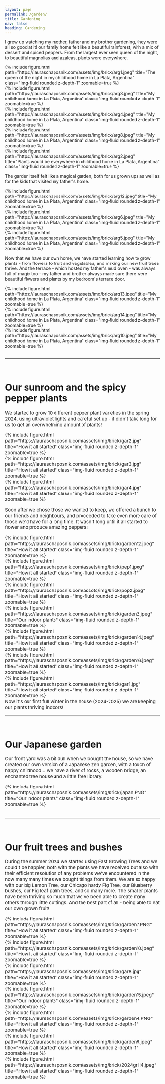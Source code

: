 ```yaml
---
layout: page
permalink: /garden/
title: Gardening
nav: false
heading: Gardening
---
```


I grew up watching my mother, father and my brother gardening, they were all so good at it! our family home felt like a beautiful rainforest, with a mix of dessert and spiced peppers. From the largest ever seen queen of the night, to beautiful magnolias and azaleas, plants were everywhere. 

  <div class="row">
    <div class="col-sm mt-3 mt-md-0">
        {% include figure.html path="https://lauraschaposnik.com/assets/img/brick/arg1.jpeg" title="The queen of the night in my childhood home in La Plata, Argentina" class="img-fluid rounded z-depth-1" zoomable=true %}
    </div>
</div>
<div class="row">
    <div class="col-sm mt-3 mt-md-0">
        {% include figure.html path="https://lauraschaposnik.com/assets/img/brick/arg3.jpeg" title="My childhood home in La Plata, Argentina" class="img-fluid rounded z-depth-1" zoomable=true %}
    </div>
    <div class="col-sm mt-3 mt-md-0">
        {% include figure.html path="https://lauraschaposnik.com/assets/img/brick/arg4.jpeg" title="My childhood home in La Plata, Argentina" class="img-fluid rounded z-depth-1" zoomable=true %}
    </div>
        <div class="col-sm mt-3 mt-md-0">
        {% include figure.html path="https://lauraschaposnik.com/assets/img/brick/arg8.jpeg" title="My childhood home in La Plata, Argentina" class="img-fluid rounded z-depth-1" zoomable=true %}
    </div>
</div>

  <div class="row">
    <div class="col-sm mt-3 mt-md-0">
        {% include figure.html path="https://lauraschaposnik.com/assets/img/brick/arg2.jpeg" title="Plants would be everywhere in childhood home in La Plata, Argentina" class="img-fluid rounded z-depth-1" zoomable=true %}
    </div>
</div>

The garden itself felt like a magical garden, both for us grown ups as well as for the kids that visited my father's home. 

<div class="row">
    <div class="col-sm mt-3 mt-md-0">
        {% include figure.html path="https://lauraschaposnik.com/assets/img/brick/arg12.jpeg" title="My childhood home in La Plata, Argentina" class="img-fluid rounded z-depth-1" zoomable=true %}
    </div>
    <div class="col-sm mt-3 mt-md-0">
        {% include figure.html path="https://lauraschaposnik.com/assets/img/brick/arg6.jpeg" title="My childhood home in La Plata, Argentina" class="img-fluid rounded z-depth-1" zoomable=true %}
    </div>
        <div class="col-sm mt-3 mt-md-0">
        {% include figure.html path="https://lauraschaposnik.com/assets/img/brick/arg5.jpeg" title="My childhood home in La Plata, Argentina" class="img-fluid rounded z-depth-1" zoomable=true %}
    </div>
</div>

 Now that we have our own home, we have started learning how to grow plants - from flowers to fruit and vegetables, and making our new fruit trees thrive.  And the terrace  - which hosted my father's mud oven - was always full of magic too - my father and brother always made sure there were beautiful flowers and plants by my bedroom's terrace door. 


<div class="row">
    <div class="col-sm mt-3 mt-md-0">
        {% include figure.html path="https://lauraschaposnik.com/assets/img/brick/arg13.jpeg" title="My childhood home in La Plata, Argentina" class="img-fluid rounded z-depth-1" zoomable=true %}
    </div>
    <div class="col-sm mt-3 mt-md-0">
        {% include figure.html path="https://lauraschaposnik.com/assets/img/brick/arg14.jpeg" title="My childhood home in La Plata, Argentina" class="img-fluid rounded z-depth-1" zoomable=true %}
    </div>
        <div class="col-sm mt-3 mt-md-0">
        {% include figure.html path="https://lauraschaposnik.com/assets/img/brick/arg10.jpeg" title="My childhood home in La Plata, Argentina" class="img-fluid rounded z-depth-1" zoomable=true %}
    </div>
</div>


<br>
<hr>
<span style="font-size:15px">
<br>

 
 
 
<h1 id="base"> Our sunroom and the spicy pepper plants  </h1>
 
We started to grow 10 different pepper plant varieties in the spring 2024, using ultraviolet lights and careful set up - it didn't take long for us to get an overwhelming amount of plants!    

<div class="row">
    <div class="col-sm mt-3 mt-md-0">
        {% include figure.html path="https://lauraschaposnik.com/assets/img/brick/gar2.jpg" title="How it all started" class="img-fluid rounded z-depth-1" zoomable=true %}
    </div>
    <div class="col-sm mt-3 mt-md-0">
        {% include figure.html path="https://lauraschaposnik.com/assets/img/brick/gar3.jpg" title="How it all started" class="img-fluid rounded z-depth-1" zoomable=true %}
    </div>
        <div class="col-sm mt-3 mt-md-0">
        {% include figure.html path="https://lauraschaposnik.com/assets/img/brick/gar4.jpg" title="How it all started" class="img-fluid rounded z-depth-1" zoomable=true %}
    </div>
</div>



Soon after we chose those we wanted to keep, we offered a bunch to our friends and neighbours, and proceeded to take even more care of those we'd have for a long time. It wasn't long until it all started to flower and produce amazing peppers!
<div class="row">
    <div class="col-sm mt-3 mt-md-0">
        {% include figure.html path="https://lauraschaposnik.com/assets/img/brick/garden12.jpeg" title="How it all started" class="img-fluid rounded z-depth-1" zoomable=true %}
    </div>
    <div class="col-sm mt-3 mt-md-0">
        {% include figure.html path="https://lauraschaposnik.com/assets/img/brick/pep1.jpeg" title="How it all started" class="img-fluid rounded z-depth-1" zoomable=true %}
    </div>
        <div class="col-sm mt-3 mt-md-0">
        {% include figure.html path="https://lauraschaposnik.com/assets/img/brick/pep2.jpeg" title="How it all started" class="img-fluid rounded z-depth-1" zoomable=true %}
    </div>
</div>


  <div class="row">
    <div class="col-sm mt-3 mt-md-0">
        {% include figure.html path="https://lauraschaposnik.com/assets/img/brick/garden2.jpeg" title="Our indoor plants" class="img-fluid rounded z-depth-1" zoomable=true %}
    </div>
</div>
 
 <div class="row">
    <div class="col-sm mt-3 mt-md-0">
        {% include figure.html path="https://lauraschaposnik.com/assets/img/brick/garden14.jpeg" title="How it all started" class="img-fluid rounded z-depth-1" zoomable=true %}
    </div>
    <div class="col-sm mt-3 mt-md-0">
        {% include figure.html path="https://lauraschaposnik.com/assets/img/brick/garden16.jpeg" title="How it all started" class="img-fluid rounded z-depth-1" zoomable=true %}
    </div>
        <div class="col-sm mt-3 mt-md-0">
        {% include figure.html path="https://lauraschaposnik.com/assets/img/brick/gar1.jpg" title="How it all started" class="img-fluid rounded z-depth-1" zoomable=true %}
    </div>
</div>
Now it's our first full   winter in the house (2024-2025) we are keeping our plants thriving indoors!

 

<br>
<hr>
<span style="font-size:15px">
<br>

 
 
 
<h1 id="grill"> Our Japanese garden    </h1>

 
Our front yard was a bit dull when we bought the house, so we have created our own version of a Japanese zen garden, with a touch of happy childhood... we have a river of rocks, a wooden bridge, an enchanted tree house and a little free library.   
  <div class="row">
    <div class="col-sm mt-3 mt-md-0">
        {% include figure.html path="https://lauraschaposnik.com/assets/img/brick/japan.PNG" title="Our indoor plants" class="img-fluid rounded z-depth-1" zoomable=true %}
    </div>
</div>
 

<br>
<hr>
<span style="font-size:15px">
<br>

 
 
 
<h1 id="grill"> Our fruit trees  and bushes  </h1>

 
During the summer 2024 we started using Fast Growing Trees and we could't be happier, both with the plants we have received but also with their efficient resolution of any problems we've encountered in the now many many times we bought things from them. We are so happy with our big Lemon Tree, our Chicago hardy Fig Tree, our Blueberry bushes, our Fig leaf palm trees, and so many more. The smaller plants have been thriving so much that we've been able to create many others through little cuttings. And the best part of all - being able to eat our own grown fruit!

  <div class="row">
    <div class="col-sm mt-3 mt-md-0">
        {% include figure.html path="https://lauraschaposnik.com/assets/img/brick/garden7.PNG" title="How it all started" class="img-fluid rounded z-depth-1" zoomable=true %}
    </div>
    <div class="col-sm mt-3 mt-md-0">
        {% include figure.html path="https://lauraschaposnik.com/assets/img/brick/garden10.jpeg" title="How it all started" class="img-fluid rounded z-depth-1" zoomable=true %}
    </div>
        <div class="col-sm mt-3 mt-md-0">
        {% include figure.html path="https://lauraschaposnik.com/assets/img/brick/gar8.jpg" title="How it all started" class="img-fluid rounded z-depth-1" zoomable=true %}
    </div>
</div>


  <div class="row">
    <div class="col-sm mt-3 mt-md-0">
        {% include figure.html path="https://lauraschaposnik.com/assets/img/brick/garden15.jpeg" title="Our indoor plants" class="img-fluid rounded z-depth-1" zoomable=true %}
    </div>
</div>

  <div class="row">
    <div class="col-sm mt-3 mt-md-0">
        {% include figure.html path="https://lauraschaposnik.com/assets/img/brick/garden4.PNG" title="How it all started" class="img-fluid rounded z-depth-1" zoomable=true %}
    </div>
    <div class="col-sm mt-3 mt-md-0">
        {% include figure.html path="https://lauraschaposnik.com/assets/img/brick/garden9.jpeg" title="How it all started" class="img-fluid rounded z-depth-1" zoomable=true %}
    </div>
        <div class="col-sm mt-3 mt-md-0">
        {% include figure.html path="https://lauraschaposnik.com/assets/img/brick/2024grill4.jpeg" title="How it all started" class="img-fluid rounded z-depth-1" zoomable=true %}
    </div>
</div>


